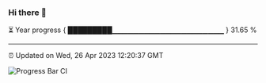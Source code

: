 ### Hi there 👋

⏳ Year progress { █████████▁▁▁▁▁▁▁▁▁▁▁▁▁▁▁▁▁▁▁▁▁ } 31.65 %

---

⏰ Updated on Wed, 26 Apr 2023 12:20:37 GMT

![Progress Bar CI](https://github.com/liununu/liununu/workflows/Progress%20Bar%20CI/badge.svg)
